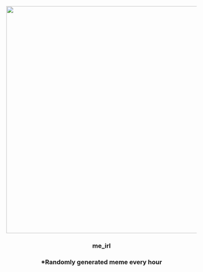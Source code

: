 <p align="center">
        <img src="https://i.redd.it/6uyrx5ch04v91.jpg" width="600" height="600">
        </p>
        <h3 align="center">me_irl</h3>
        <h3 align="center">*Randomly generated meme every hour</h3>
    